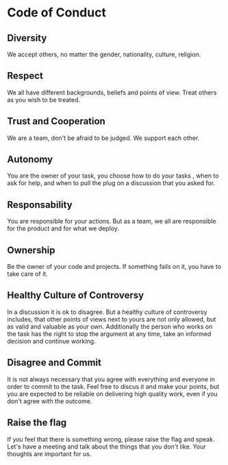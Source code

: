 # Code of Conduct

## Diversity
We accept others, no matter the gender, nationality, culture, religion.

## Respect
We all have different backgrounds, beliefs and points of view.
Treat others as you wish to be treated.

## Trust and Cooperation
We are a team, don't be afraid to be judged. We support each other.

## Autonomy
You are the owner of your task, you choose how to do your tasks , when to ask for help, and when to pull the plug on a discussion that you asked for.

## Responsability
You are responsible for your actions. But as a team, we all are responsible for the product and for what we deploy.

## Ownership
Be the owner of your code and projects.  If something fails on it, you have to take care of it.

## Healthy Culture of Controversy
In a discussion it is ok to disagree. But a healthy culture of controversy includes, that other points of views next to yours are not only allowed, but as valid and valuable as your own. Additionally the person who works on the task has the right to stop the argument at any time, take an informed decision and continue working.

## Disagree and Commit
It is not always necessary that you agree with everything and everyone in order to commit to the task. Feel free to discus it and make your points, but you are expected to be reliable on delivering high quality work, even if you don't agree with the outcome.

## Raise the flag
If you feel that there is something wrong, please raise the flag and speak. Let's have a meeting and talk about the things that you don't like. Your thoughts are important for us.
